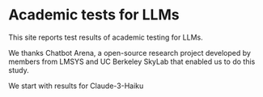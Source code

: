 # Academic tests for LLMs

This site reports test results of academic testing for LLMs.

We thanks Chatbot Arena, a open-source research project developed by members from LMSYS and UC Berkeley SkyLab that enabled us to do this study.

We start with results for Claude-3-Haiku
